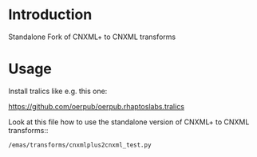 Introduction
============

Standalone Fork of CNXML+ to CNXML transforms

Usage
=====

Install tralics like e.g. this one:

https://github.com/oerpub/oerpub.rhaptoslabs.tralics

Look at this file how to use the standalone version of CNXML+ to CNXML transforms::

    /emas/transforms/cnxmlplus2cnxml_test.py

